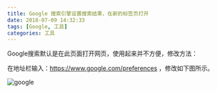 ```yaml
---
title: Google 搜索引擎设置搜索结果，在新的标签页打开
date: 2018-07-09 14:32:33
tags: [Google, 工具]
categories: 工具
---
```




Google搜索默认是在此页面打开网页，使用起来并不方便，修改方法：

在地址栏输入：https://www.google.com/preferences ，修改如下图所示。

![google](http://p86wg7kc2.bkt.clouddn.com/google_tool.png)